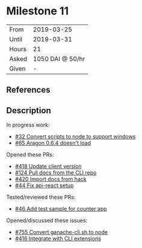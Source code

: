 # Milestone 11

| | |
|-|-|
| From  | 2019-03-25 |
| Until | 2019-03-31 |
| Hours | 21 |
| Asked | 1050 DAI @ 50/hr |
| Given | - |

## References

## Description

In progress work:

- [#32 Convert scripts to node to support windows](https://github.com/aragon/aragen/pull/32)
- [#65 Aragon 0.6.4 doesn't load](https://github.com/aragon/aragon-desktop/issues/65)

Opened these PRs:

- [#418 Update client version](https://github.com/aragon/aragon-cli/pull/418)
- [#124 Pull docs from the CLI repo](https://github.com/aragon/hack/pull/124)
- [#420 Import docs from hack](https://github.com/aragon/aragon-cli/pull/420)
- [#44 Fix api-react setup](https://github.com/aragon/aragon-react-boilerplate/pull/44)

Tested/reviewed these PRs:

- [#46 Add test sample for counter app](https://github.com/aragon/aragon-react-boilerplate/pull/46)

Opened/discussed these issues:

- [#755 Convert ganache-cli.sh to node](https://github.com/aragon/aragon-apps/issues/755)
- [#416 Integrate with CLI extensions](https://github.com/aragon/aragon-cli/issues/416)
